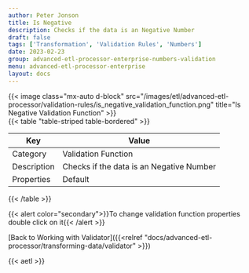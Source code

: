 ```yaml
---
author: Peter Jonson
title: Is Negative
description: Checks if the data is an Negative Number
draft: false
tags: ['Transformation', 'Validation Rules', 'Numbers']
date: 2023-02-23
group: advanced-etl-processor-enterprise-numbers-validation
menu: advanced-etl-processor-enterprise
layout: docs
---
```


{{< image class="mx-auto d-block"  src="/images/etl/advanced-etl-processor/validation-rules/is_negative_validation_function.png" title="Is Negative Validation Function" >}}
\
{{< table "table-striped table-bordered" >}}

| Key         | Value                                    |
| ----------- | ---------------------------------------- |
| Category    | Validation Function                      |
| Description | Checks if the data is an Negative Number |
| Properties  | Default                                  |

{{< /table >}}

{{< alert color="secondary">}}To change validation function properties double click on it{{< /alert >}}

[Back to Working with Validator]({{<relref "docs/advanced-etl-processor/transforming-data/validator" >}})

{{< aetl >}}
